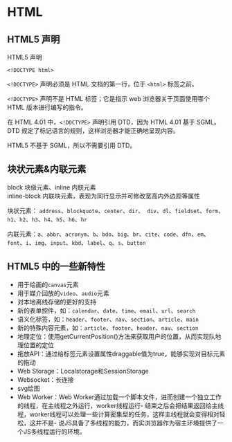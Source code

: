 # HTML

## HTML5 声明

HTML5 声明

`<!DOCTYPE html>`

`<!DOCTYPE>` 声明必须是 HTML 文档的第一行，位于 `<html>` 标签之前。

`<!DOCTYPE>` 声明不是 HTML 标签；它是指示 web 浏览器关于页面使用哪个 HTML 版本进行编写的指令。

在 HTML 4.01 中，`<!DOCTYPE>` 声明引用 DTD，因为 HTML 4.01 基于 SGML。DTD 规定了标记语言的规则，这样浏览器才能正确地呈现内容。

HTML5 不基于 SGML，所以不需要引用 DTD。


## 块状元素&内联元素

block 块级元素、inline 内联元素  
inline-block 内联块元素，表现为同行显示并可修改宽高内外边距等属性

块状元素： `address`、`blockquote`、`center`、`dir`、` div`、`dl`、`fieldset`、`form`、`h1`、`h2`、`h3`、`h4`、`h5`、`h6`、`hr`

内联元素：`a`、`abbr`、`acronym`、`b`、`bdo`、`big`、`br`、`cite`、`code`、`dfn`、`em`、`font`、`i`、`img`、`input`、`kbd`、`label`、`q`、`s`、`button`

## HTML5 中的一些新特性

- 用于绘画的`canvas`元素  
- 用于媒介回放的`video`、`audio`元素  
- 对本地离线存储的更好的支持  
- 新的表单控件，如：`calendar`、`date`、`time`、`email`、`url`、`search`  
- 语义化标签，如：`header`、`footer`、`nav`、`section`、`article`、`main`  
- 新的特殊内容元素，如：`article`、`footer`、`header`、`nav`、`section`  
- 地理定位：使用getCurrentPosition()方法来获取用户的位置，从而实现队地理位置的定位  
- 拖放API：通过给标签元素设置属性draggable值为true，能够实现对目标元素的拖动  
- Web Storage：Localstorage和SessionStorage  
- Websocket：长连接  
- svg绘图
- Web Worker：Web Worker通过加载一个脚本文件，进而创建一个独立工作的线程，在主线程之外运行，worker线程运行- 结束之后会把结果返回给主线程，worker线程可以处理一些计算密集型的任务，这样主线程就会变得相对轻松，这并不是- 说JS具备了多线程的能力，而实浏览器作为宿主环境提供了一个JS多线程运行的环境。  

